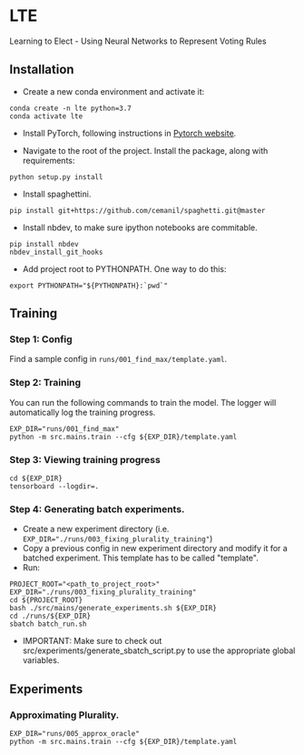 # LTE
Learning to Elect - Using Neural Networks to Represent Voting Rules

## Installation
* Create a new conda environment and activate it:
```
conda create -n lte python=3.7
conda activate lte
```
    
* Install PyTorch, following instructions in [Pytorch website](https://pytorch.org). 

* Navigate to the root of the project. Install the package, along with requirements:
```
python setup.py install
```
  
* Install spaghettini. 
```
pip install git+https://github.com/cemanil/spaghetti.git@master
```

* Install nbdev, to make sure ipython notebooks are commitable. 
``` 
pip install nbdev
nbdev_install_git_hooks
```

* Add project root to PYTHONPATH. One way to do this: 
```
export PYTHONPATH="${PYTHONPATH}:`pwd`"
``` 
  
## Training
### Step 1: Config
Find a sample config in `runs/001_find_max/template.yaml`. 

### Step 2: Training 
You can run the following commands to train the model. The logger will automatically log the training progress. 
``` 
EXP_DIR="runs/001_find_max"
python -m src.mains.train --cfg ${EXP_DIR}/template.yaml
```

### Step 3: Viewing training progress
``` 
cd ${EXP_DIR}
tensorboard --logdir=.
```

### Step 4: Generating batch experiments. 
* Create a new experiment directory (i.e. `EXP_DIR="./runs/003_fixing_plurality_training"`)
* Copy a previous config in new experiment directory and modify it for a batched experiment. This template has to be
called "template". 
* Run:
```
PROJECT_ROOT="<path_to_project_root>"
EXP_DIR="./runs/003_fixing_plurality_training"
cd ${PROJECT_ROOT}
bash ./src/mains/generate_experiments.sh ${EXP_DIR}
cd ./runs/${EXP_DIR}
sbatch batch_run.sh

```

* IMPORTANT: Make sure to check out src/experiments/generate_sbatch_script.py to use the appropriate global variables. 


## Experiments
### Approximating Plurality. 
``` 
EXP_DIR="runs/005_approx_oracle"
python -m src.mains.train --cfg ${EXP_DIR}/template.yaml
```
